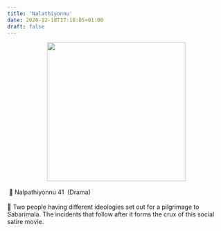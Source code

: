 ```yaml
---
title: 'Nalathiyonnu'
date: 2020-12-18T17:18:05+01:00
draft: false
---
```

<p></p><div class="separator" style="clear: both; text-align: center;"><a href="https://mx.tpro.ga/player?id=0b1a10363ae571e31fd4a43da52c3d70&amp;type=movie" style="margin-left: 1em; margin-right: 1em;"><img border="0" data-original-height="587" data-original-width="1017" src="https://1.bp.blogspot.com/-3JlhQ0brvvo/X9yBOLQESMI/AAAAAAAAAOs/r0PgNbvCclYbrxvNrb3pG7WpCe7JPXoLACLcBGAsYHQ/s320/20201218_154558.jpg" width="320" /></a></div><br />&nbsp;🎥 Nalpathiyonnu 41&nbsp; (Drama)<div><br /></div><div>📑 Two people having different ideologies set out for a pilgrimage to Sabarimala. The incidents that follow after it forms the crux of this social satire movie.</div><p></p>
